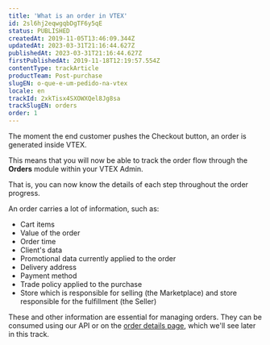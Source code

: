 ```yaml
---
title: 'What is an order in VTEX'
id: 2sl6hj2eqwgqbDgTF6y5qE
status: PUBLISHED
createdAt: 2019-11-05T13:46:09.344Z
updatedAt: 2023-03-31T21:16:44.627Z
publishedAt: 2023-03-31T21:16:44.627Z
firstPublishedAt: 2019-11-18T12:19:57.554Z
contentType: trackArticle
productTeam: Post-purchase
slugEN: o-que-e-um-pedido-na-vtex
locale: en
trackId: 2xkTisx4SXOWXQel8Jg8sa
trackSlugEN: orders
order: 1
---
```


The moment the end customer pushes the Checkout button, an order is generated inside VTEX.

This means that you will now be able to track the order flow through the **Orders** module within your VTEX Admin.

That is, you can now know the details of each step throughout the order progress.

An order carries a lot of information, such as:

- Cart items
- Value of the order
- Order time
- Client's data
- Promotional data currently applied to the order
- Delivery address
- Payment method
- Trade policy applied to the purchase
- Store which is responsible for selling (the Marketplace) and store responsible for the fulfillment (the Seller)

These and other information are essential for managing orders. They can be consumed using our API or on the [order details page](/en/tutorial/order-details-page-interface--2Y75n54Cc9VizrlG1N6ZNl), which we'll see later in this track.
